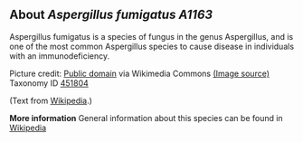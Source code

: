 **About *Aspergillus fumigatus A1163***
-------------------------
Aspergillus fumigatus is a species of fungus in the genus Aspergillus, 
and is one of the most common Aspergillus species to cause disease in 
individuals with an immunodeficiency.


Picture credit: [Public domain](https://commons.wikimedia.org/wiki/Main_Page) via Wikimedia Commons [(Image source)](https://en.wikipedia.org/wiki/File:Aspergillus.jpg)
Taxonomy ID [451804](https://www.uniprot.org/taxonomy/451804)

(Text from [Wikipedia](https://en.wikipedia.org/).)

**More information**
General information about this species can be found in [Wikipedia](https://en.wikipedia.org/wiki/Aspergillus_fumigatus)
